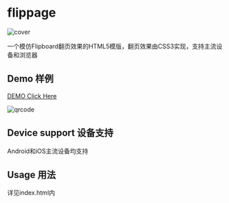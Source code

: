 # flippage
![cover](https://nanwangjkl.github.io/flippage/cover.gif)

一个模仿Flipboard翻页效果的HTML5模版，翻页效果由CSS3实现，支持主流设备和浏览器

## Demo 样例
[DEMO Click Here](https://nanwangjkl.github.io/flippage/index.html)

![qrcode](https://nanwangjkl.github.io/flippage/qrcode.png)

## Device support 设备支持
Android和iOS主流设备均支持
## Usage 用法
详见index.html内
